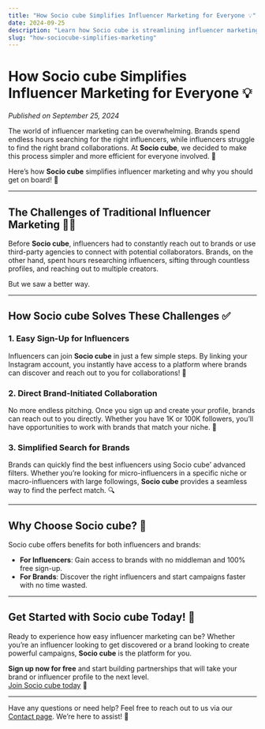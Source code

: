 ```yaml
---
title: "How Socio cube Simplifies Influencer Marketing for Everyone 💡"
date: 2024-09-25
description: "Learn how Socio cube is streamlining influencer marketing for influencers and brands alike—making it easier, faster, and more efficient."
slug: "how-sociocube-simplifies-marketing"
---
```


# How Socio cube Simplifies Influencer Marketing for Everyone 💡

*Published on September 25, 2024*

The world of influencer marketing can be overwhelming. Brands spend endless hours searching for the right influencers, while influencers struggle to find the right brand collaborations. At **Socio cube**, we decided to make this process simpler and more efficient for everyone involved. 🤝

Here’s how **Socio cube** simplifies influencer marketing and why you should get on board! 🚀

---

## The Challenges of Traditional Influencer Marketing 🤦‍♂️

Before **Socio cube**, influencers had to constantly reach out to brands or use third-party agencies to connect with potential collaborators. Brands, on the other hand, spent hours researching influencers, sifting through countless profiles, and reaching out to multiple creators.

But we saw a better way.

---

## How Socio cube Solves These Challenges ✅

### 1. Easy Sign-Up for Influencers
Influencers can join **Socio cube** in just a few simple steps. By linking your Instagram account, you instantly have access to a platform where brands can discover and reach out to you for collaborations! 🌟

### 2. Direct Brand-Initiated Collaboration
No more endless pitching. Once you sign up and create your profile, brands can reach out to you directly. Whether you have 1K or 100K followers, you’ll have opportunities to work with brands that match your niche. 🙌

### 3. Simplified Search for Brands
Brands can quickly find the best influencers using Socio cube’ advanced filters. Whether you’re looking for micro-influencers in a specific niche or macro-influencers with large followings, **Socio cube** provides a seamless way to find the perfect match. 🔍

---

## Why Choose Socio cube? 🤔

Socio cube offers benefits for both influencers and brands:

- **For Influencers**: Gain access to brands with no middleman and 100% free sign-up.
- **For Brands**: Discover the right influencers and start campaigns faster with no time wasted.

---

## Get Started with Socio cube Today! 🚀

Ready to experience how easy influencer marketing can be? Whether you’re an influencer looking to get discovered or a brand looking to create powerful campaigns, **Socio cube** is the platform for you.

**Sign up now for free** and start building partnerships that will take your brand or influencer profile to the next level.  
[Join Socio cube today](https://sociocube.com/register) 🎯

---

Have any questions or need help? Feel free to reach out to us via our [Contact page](https://sociocube.com/contact). We’re here to assist! 💬
